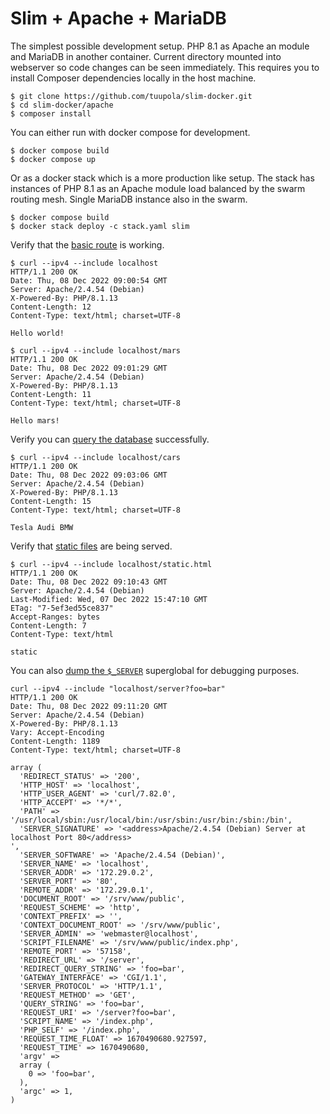 # Slim + Apache + MariaDB

The simplest possible development setup. PHP 8.1 as Apache an module and MariaDB in another container. Current directory mounted into webserver so code changes can be seen immediately. This requires you to install Composer dependencies locally in the host machine.

```
$ git clone https://github.com/tuupola/slim-docker.git
$ cd slim-docker/apache
$ composer install
```

You can either run with docker compose for development.

```
$ docker compose build
$ docker compose up
```

Or as a docker stack which is a more production like setup. The stack has instances of PHP 8.1 as an Apache module load balanced by the swarm routing mesh. Single MariaDB instance also in the swarm.

```
$ docker compose build
$ docker stack deploy -c stack.yaml slim
```

Verify that the [basic route](https://github.com/tuupola/slim-docker/blob/apache-php/app.php#L43-L51) is working.

```
$ curl --ipv4 --include localhost
HTTP/1.1 200 OK
Date: Thu, 08 Dec 2022 09:00:54 GMT
Server: Apache/2.4.54 (Debian)
X-Powered-By: PHP/8.1.13
Content-Length: 12
Content-Type: text/html; charset=UTF-8

Hello world!

$ curl --ipv4 --include localhost/mars
HTTP/1.1 200 OK
Date: Thu, 08 Dec 2022 09:01:29 GMT
Server: Apache/2.4.54 (Debian)
X-Powered-By: PHP/8.1.13
Content-Length: 11
Content-Type: text/html; charset=UTF-8

Hello mars!
```

Verify you can [query the database](https://github.com/tuupola/slim-docker/blob/apache-php/app.php#L26-L41) successfully.

```
$ curl --ipv4 --include localhost/cars
HTTP/1.1 200 OK
Date: Thu, 08 Dec 2022 09:03:06 GMT
Server: Apache/2.4.54 (Debian)
X-Powered-By: PHP/8.1.13
Content-Length: 15
Content-Type: text/html; charset=UTF-8

Tesla Audi BMW
```

Verify that [static files](https://github.com/tuupola/slim-docker/blob/apache-php/public/static.html) are being served.

```
$ curl --ipv4 --include localhost/static.html
HTTP/1.1 200 OK
Date: Thu, 08 Dec 2022 09:10:43 GMT
Server: Apache/2.4.54 (Debian)
Last-Modified: Wed, 07 Dec 2022 15:47:10 GMT
ETag: "7-5ef3ed55ce837"
Accept-Ranges: bytes
Content-Length: 7
Content-Type: text/html

static
```

You can also [dump the `$_SERVER`](https://github.com/tuupola/slim-docker/blob/apache-php/app.php#L17-L24) superglobal for debugging purposes.

```
curl --ipv4 --include "localhost/server?foo=bar"
HTTP/1.1 200 OK
Date: Thu, 08 Dec 2022 09:11:20 GMT
Server: Apache/2.4.54 (Debian)
X-Powered-By: PHP/8.1.13
Vary: Accept-Encoding
Content-Length: 1189
Content-Type: text/html; charset=UTF-8

array (
  'REDIRECT_STATUS' => '200',
  'HTTP_HOST' => 'localhost',
  'HTTP_USER_AGENT' => 'curl/7.82.0',
  'HTTP_ACCEPT' => '*/*',
  'PATH' => '/usr/local/sbin:/usr/local/bin:/usr/sbin:/usr/bin:/sbin:/bin',
  'SERVER_SIGNATURE' => '<address>Apache/2.4.54 (Debian) Server at localhost Port 80</address>
',
  'SERVER_SOFTWARE' => 'Apache/2.4.54 (Debian)',
  'SERVER_NAME' => 'localhost',
  'SERVER_ADDR' => '172.29.0.2',
  'SERVER_PORT' => '80',
  'REMOTE_ADDR' => '172.29.0.1',
  'DOCUMENT_ROOT' => '/srv/www/public',
  'REQUEST_SCHEME' => 'http',
  'CONTEXT_PREFIX' => '',
  'CONTEXT_DOCUMENT_ROOT' => '/srv/www/public',
  'SERVER_ADMIN' => 'webmaster@localhost',
  'SCRIPT_FILENAME' => '/srv/www/public/index.php',
  'REMOTE_PORT' => '57158',
  'REDIRECT_URL' => '/server',
  'REDIRECT_QUERY_STRING' => 'foo=bar',
  'GATEWAY_INTERFACE' => 'CGI/1.1',
  'SERVER_PROTOCOL' => 'HTTP/1.1',
  'REQUEST_METHOD' => 'GET',
  'QUERY_STRING' => 'foo=bar',
  'REQUEST_URI' => '/server?foo=bar',
  'SCRIPT_NAME' => '/index.php',
  'PHP_SELF' => '/index.php',
  'REQUEST_TIME_FLOAT' => 1670490680.927597,
  'REQUEST_TIME' => 1670490680,
  'argv' =>
  array (
    0 => 'foo=bar',
  ),
  'argc' => 1,
)
```